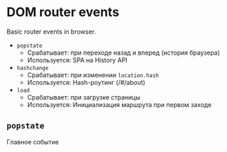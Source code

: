 # DOM router events #

Basic router events in browser.

* `popstate`
    * Срабатывает: при переходе назад и вперед (история браузера)
    * Используется: SPA на History API
* `hashchange`
    * Срабатывает: при изменении `location.hash`
    * Используется: Hash-роутинг (/#/about)
* `load`
    * Срабатывает: при загрузке страницы
    * Используется: Инициализация маршрута при первом заходе

## `popstate` ##

Главное событие 